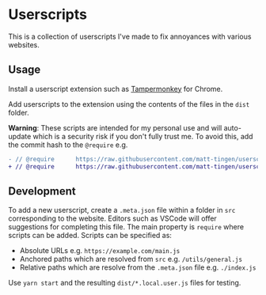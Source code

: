 # Userscripts

This is a collection of userscripts I've made to fix annoyances with various websites.

## Usage

Install a userscript extension such as [Tampermonkey](https://chrome.google.com/webstore/detail/tampermonkey/dhdgffkkebhmkfjojejmpbldmpobfkfo) for Chrome.

Add userscripts to the extension using the contents of the files in the `dist` folder.

**Warning**: These scripts are intended for my personal use and will auto-update which is a security risk if you don't fully trust me. To avoid this, add the commit hash to the `@require` e.g.

```diff
- // @require      https://raw.githubusercontent.com/matt-tingen/userscripts/master/src/netflix/index.js
+ // @require      https://raw.githubusercontent.com/matt-tingen/userscripts/63c7d92e60a940d997841fcc8f09be87760539db/src/netflix/index.js
```

## Development

To add a new userscript, create a `.meta.json` file within a folder in `src` corresponding to the website. Editors such as VSCode will offer suggestions for completing this file. The main property is `require` where scripts can be added. Scripts can be specified as:

- Absolute URLs e.g. `https://example.com/main.js`
- Anchored paths which are resolved from `src` e.g. `/utils/general.js`
- Relative paths which are resolve from the `.meta.json` file e.g. `./index.js`

Use `yarn start` and the resulting `dist/*.local.user.js` files for testing.
